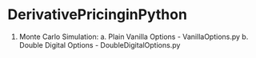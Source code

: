 DerivativePricinginPython
=======================

1. Monte Carlo Simulation:
a. Plain Vanilla Options - VanillaOptions.py
b. Double Digital Options - DoubleDigitalOptions.py

